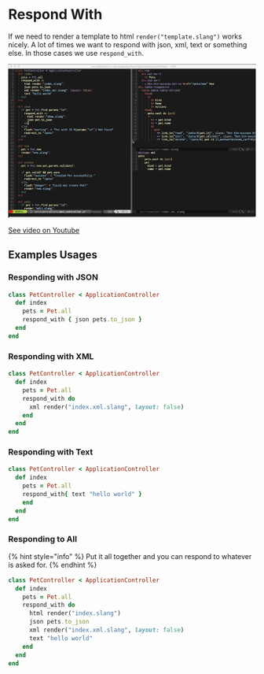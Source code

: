 # Respond With

If we need to render a template to html `render("template.slang")` works nicely. A lot of times we want to respond with json, xml, text or something else. In those cases we use `respond_with`.

![respond\_with Demo](https://raw.githubusercontent.com/amberframework/site-assets/master/videos/responding-to-multiple-response-types.gif)

[See video on Youtube](https://www.youtube.com/watch?v=6KNjWDRUo_c)

## Examples Usages

### Responding with JSON

```ruby
class PetController < ApplicationController
  def index
    pets = Pet.all
    respond_with { json pets.to_json }
  end
end
```

### Responding with XML

```ruby
class PetController < ApplicationController
  def index
    pets = Pet.all
    respond_with do
      xml render("index.xml.slang", layout: false)
    end
  end
end
```

### **Responding with Text**

```ruby
class PetController < ApplicationController
  def index
    pets = Pet.all
    respond_with{ text "hello world" }
    end
  end
end
```

### Responding to All

{% hint style="info" %}
Put it all together and you can respond to whatever is asked for.
{% endhint %}

```ruby
class PetController < ApplicationController
  def index
    pets = Pet.all
    respond_with do
      html render("index.slang")
      json pets.to_json
      xml render("index.xml.slang", layout: false)
      text "hello world"
    end
  end
end
```

